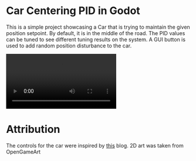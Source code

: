 # Car Centering PID in Godot
This is a simple project showcasing a Car that is trying to maintain the given position setpoint. By default, it is in the middle of the road. The PID values can be tuned to see different tuning results on the system. A GUI button is used to add random position disturbance to the car.

![Preview](video/preview.mov)

# Attribution
The controls for the car were inspired by [this](https://kidscancode.org/godot_recipes/3.x/2d/car_steering/) blog.
2D art was taken from OpenGameArt
